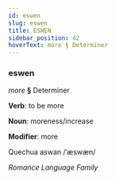 ```yaml
---
id: eswen
slug: eswen
title: ESWEN
sidebar_position: 42
hoverText: more § Determiner
---
```


### eswen

*more* **§** Determiner

**Verb**: to be more

**Noun**: moreness/increase

**Modifier**: more

Quechua aswan /ˈæswæn/

*Romance Language Family*